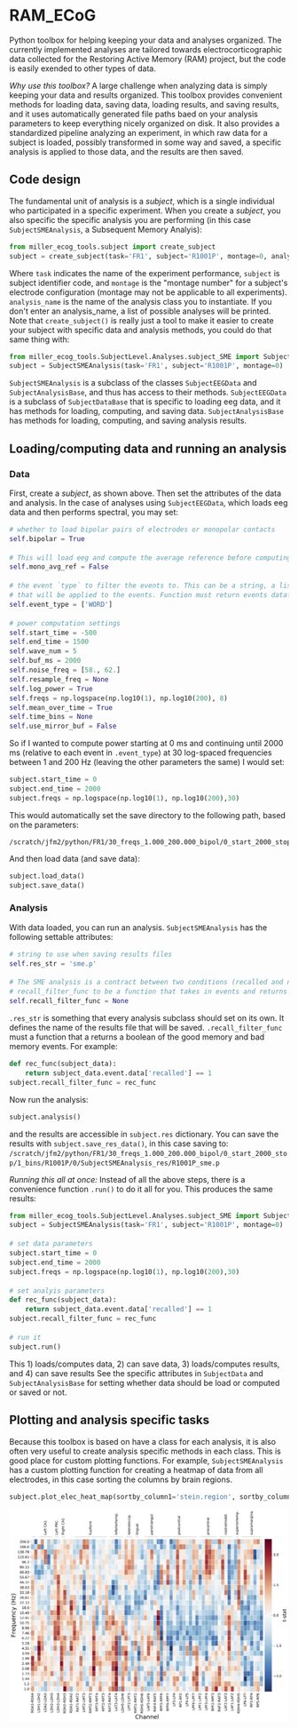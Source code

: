 # RAM_ECoG

Python toolbox for helping keeping your data and analyses organized. The currently implemented analyses are tailored towards electrocorticographic data collected for the Restoring Active Memory (RAM) project, but the code is easily exended to other types of data.

*Why use this toolbox?*
A large challenge when analyzing data is simply keeping your data and results organized. This toolbox provides convenient methods for loading data, saving data, loading results, and saving results, and it uses automatically generated file paths baed on your analysis parameters to keep everything nicely organized on disk. It also provides a standardized pipeline analyzing an experiment, in which raw data for a subject is loaded, possibly transformed in some way and saved, a specific analysis is applied to those data, and the results are then saved.

## Code design

The fundamental unit of analysis is a *subject*, which is a single individual who participated in a specific experiment. When you create a *subject*, you also specific the specific analysis you are performing (in this case `SubjectSMEAnalysis`, a Subsequent Memory Analyis):

```python
from miller_ecog_tools.subject import create_subject
subject = create_subject(task='FR1', subject='R1001P', montage=0, analysis_name='SubjectSMEAnalysis')
```

Where `task` indicates the name of the experiment performance, `subject` is subject identifier code, and `montage` is the "montage number" for a subject's electrode configuration (montage may not be applicable to all experiments). `analysis_name` is the name of the analysis class you to instantiate. If you don't enter an analysis_name, a list of possible analyses will be printed. Note that `create_subject()` is really just a tool to make it easier to create your subject with specific data and analysis methods, you could do that same thing with:

```python
from miller_ecog_tools.SubjectLevel.Analyses.subject_SME import SubjectSMEAnalysis
subject = SubjectSMEAnalysis(task='FR1', subject='R1001P', montage=0)
```
`SubjectSMEAnalysis` is a subclass of the classes `SubjectEEGData` and `SubjectAnalysisBase`, and thus has access to their methods. `SubjectEEGData` is a subclass of `SubjectDataBase` that is specific to loading eeg data, and it has methods for loading, computing, and saving data. `SubjectAnalysisBase` has methods for loading, computing, and saving analysis results.

## Loading/computing data and running an analysis

### Data
First, create a *subject*, as shown above. Then set the attributes of the data and analysis. In the case of analyses using `SubjectEEGData`, which loads eeg data and then performs spectral, you may set:

```python
# whether to load bipolar pairs of electrodes or monopolar contacts
self.bipolar = True

# This will load eeg and compute the average reference before computing power. Recommended if bipolar = False.
self.mono_avg_ref = False

# the event `type` to filter the events to. This can be a string, a list of strings, or it can be a function
# that will be applied to the events. Function must return events dataframe.
self.event_type = ['WORD']

# power computation settings
self.start_time = -500
self.end_time = 1500
self.wave_num = 5
self.buf_ms = 2000
self.noise_freq = [58., 62.]
self.resample_freq = None
self.log_power = True
self.freqs = np.logspace(np.log10(1), np.log10(200), 8)
self.mean_over_time = True
self.time_bins = None
self.use_mirror_buf = False
```
So if I wanted to compute power starting at 0 ms and continuing until 2000 ms (relative to each event in `.event_type`) at 30 log-spaced frequencies between 1 and 200 Hz (leaving the other parameters the same) I would set:

```python
subject.start_time = 0 
subject.end_time = 2000
subject.freqs = np.logspace(np.log10(1), np.log10(200),30)
```
This would automatically set the save directory to the following path, based on the parameters:
```
/scratch/jfm2/python/FR1/30_freqs_1.000_200.000_bipol/0_start_2000_stop/1_bins/R1001P/0/power
```

And then load data (and save data):
```python
subject.load_data()
subject.save_data()
```

### Analysis

With data loaded, you can run an analysis. `SubjectSMEAnalysis` has the following settable attributes:

```python
# string to use when saving results files
self.res_str = 'sme.p'

# The SME analysis is a contract between two conditions (recalled and not recalled items). Set
# recall_filter_func to be a function that takes in events and returns indices of recalled items
self.recall_filter_func = None
```
`.res_str` is something that every analysis subclass should set on its own. It defines the name of the results file that will be saved. `.recall_filter_func` must a function that a returns a boolean of the good memory and bad memory events. For example:

```python
def rec_func(subject_data):
    return subject_data.event.data['recalled'] == 1
subject.recall_filter_func = rec_func
```

Now run the analysis:

```python
subject.analysis()
```

and the results are accessible in `subject.res` dictionary. You can save the results with `subject.save_res_data()`, in this case saving to: `/scratch/jfm2/python/FR1/30_freqs_1.000_200.000_bipol/0_start_2000_stop/1_bins/R1001P/0/SubjectSMEAnalysis_res/R1001P_sme.p`

*Running this all at once:* Instead of all the above steps, there is a convenience function `.run()` to do it all for you. This produces the same results:

```python
from miller_ecog_tools.SubjectLevel.Analyses.subject_SME import SubjectSMEAnalysis
subject = SubjectSMEAnalysis(task='FR1', subject='R1001P', montage=0)

# set data parameters
subject.start_time = 0 
subject.end_time = 2000
subject.freqs = np.logspace(np.log10(1), np.log10(200),30)

# set analyis parameters
def rec_func(subject_data):
    return subject_data.event.data['recalled'] == 1
subject.recall_filter_func = rec_func

# run it
subject.run()
```

This 1) loads/computes data, 2) can save data, 3) loads/computes results, and 4) can save results See the specific attributes in `SubjectData` and `SubjectAnalysisBase` for setting whether data should be load or computed or saved or not.

## Plotting and analysis specific tasks
Because this toolbox is based on have a class for each analysis, it is also often very useful to create analysis specific methods in each class. This is good place for custom plotting functions. For example, `SubjectSMEAnalysis` has a custom plotting function for creating a heatmap of data from all electrodes, in this case sorting the columns by brain regions.

```python
subject.plot_elec_heat_map(sortby_column1='stein.region', sortby_column2='ind.region')
```
![FrequenciesXElectrodes](images/example_freq_x_elec.png?raw=true)


